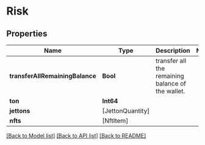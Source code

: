 # Risk

## Properties
Name | Type | Description | Notes
------------ | ------------- | ------------- | -------------
**transferAllRemainingBalance** | **Bool** | transfer all the remaining balance of the wallet. | 
**ton** | **Int64** |  | 
**jettons** | [JettonQuantity] |  | 
**nfts** | [NftItem] |  | 

[[Back to Model list]](../README.md#documentation-for-models) [[Back to API list]](../README.md#documentation-for-api-endpoints) [[Back to README]](../README.md)


